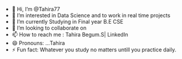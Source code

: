 - 👋 Hi, I’m @Tahira77
- 👀 I’m interested in Data Science and to work in real time projects
- 🌱 I’m currently Studying in Final year B.E CSE
- 💞️ I’m looking to collaborate on 
- 📫 How to reach me : Tahira Begum.S| LinkedIn
- 😄 Pronouns: ...Tahira
- ⚡ Fun fact: Whatever you study no matters untill you practice daily.
